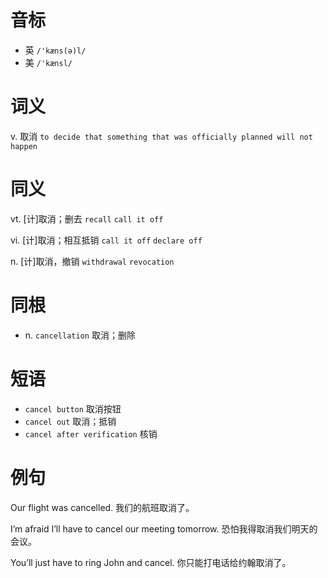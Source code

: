 # 音标

- 英 `/'kæns(ə)l/`
- 美 `/'kænsl/`

# 词义

v. 取消
`to decide that something that was officially planned will not happen`

# 同义

vt. [计]取消；删去
`recall` `call it off`

vi. [计]取消；相互抵销
`call it off` `declare off`

n. [计]取消，撤销
`withdrawal` `revocation`

# 同根

- n. `cancellation` 取消；删除

# 短语

- `cancel button` 取消按钮
- `cancel out` 取消；抵销
- `cancel after verification` 核销

# 例句

Our flight was cancelled.
我们的航班取消了。

I’m afraid I’ll have to cancel our meeting tomorrow.
恐怕我得取消我们明天的会议。

You’ll just have to ring John and cancel.
你只能打电话给约翰取消了。



